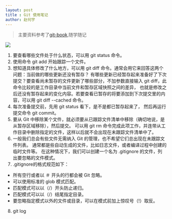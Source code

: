 ```yaml
---
layout: post
title : Git 使用笔记
author: 赵何宇
---
```


> 主要资料参考了[git-book](https://git-scm.com/book/zh/v2),随学随记

 ![](https://git-scm.com/book/en/v2/images/lifecycle.png)

 1. 要查看哪些文件处于什么状态，可以用 git status 命令。
 2. 使用命令 git add 开始跟踪一个文件。
 3. 想知道具体修改了什么地方，可以用 git diff 命令。通常会用它来回答这两个问题：当前做的哪些更新还没有暂存？ 有哪些更新已经暂存起来准备好了下次提交？要查看尚未暂存的文件更新了哪些部分，不加参数直接输入 git diff，此命令比较的是工作目录中当前文件和暂存区域快照之间的差异， 也就是修改之后还没有暂存起来的变化内容。若要查看已暂存的将要添加到下次提交里的内容，可以用 git diff --cached 命令。
 4. 每次准备提交前，先用 git status 看下，是不是都已暂存起来了， 然后再运行提交命令 git commit。
 5. 要从 Git 中移除某个文件，就必须要从已跟踪文件清单中移除（确切地说，是从暂存区域移除），然后提交。 可以用 git rm 命令完成此项工作，并连带从工作目录中删除指定的文件，这样以后就不会出现在未跟踪文件清单中了。
 6. 一般我们总会有些文件无需纳入 Git 的管理，也不希望它们总出现在未跟踪文件列表。 通常都是些自动生成的文件，比如日志文件，或者编译过程中创建的临时文件等。 在这种情况下，我们可以创建一个名为 .gitignore 的文件，列出要忽略的文件模式。
 7. .gitignore的格式规范如下：
* 所有空行或者以 ＃ 开头的行都会被 Git 忽略。
* 可以使用标准的 glob 模式匹配。
* 匹配模式可以以（/）开头防止递归。
* 匹配模式可以以（/）结尾指定目录。
* 要忽略指定模式以外的文件或目录，可以在模式前加上惊叹号（!）取反。

 8. git log 